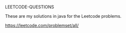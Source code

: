 LEETCODE-QUESTIONS

These are my solutions in java for the Leetcode problems.

https://leetcode.com/problemset/all/
